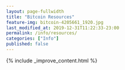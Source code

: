 ```yaml
---
layout: page-fullwidth
title: "Bitcoin Resources"
feature-img: bitcoin-4205661_1920.jpg
last_modified_at: 2019-12-31T11:22:33-23:00
permalink: /info/resources/
categories: ["Info"]
published: false
---
```


{% include _improve_content.html %}

</div>